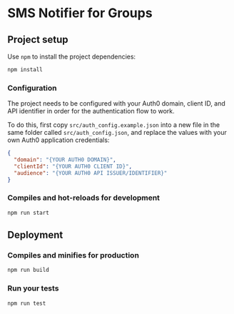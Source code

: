 # SMS Notifier for Groups

## Project setup

Use `npm` to install the project dependencies:

```bash
npm install
```

### Configuration

The project needs to be configured with your Auth0 domain, client ID, and API identifier in order for the authentication flow to work.

To do this, first copy `src/auth_config.example.json` into a new file in the same folder called `src/auth_config.json`, and replace the values with your own Auth0 application credentials:

```json
{
  "domain": "{YOUR AUTH0 DOMAIN}",
  "clientId": "{YOUR AUTH0 CLIENT ID}",
  "audience": "{YOUR AUTH0 API ISSUER/IDENTIFIER}"
}
```

### Compiles and hot-reloads for development

```bash
npm run start
```

## Deployment

### Compiles and minifies for production

```bash
npm run build
```

### Run your tests

```bash
npm run test
```
